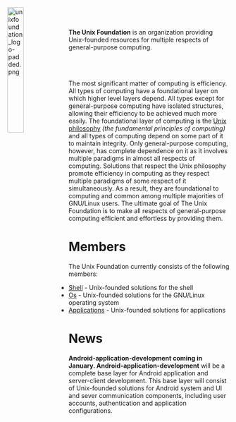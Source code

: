 
<img src='https://raw.githubusercontent.com/unixfoundation/home/images/unixfoundation_logo-padded.png' width='27%' align='left' alt='unixfoundation_logo-padded.png'>
<br><br>

**The Unix Foundation** is an organization providing Unix-founded resources for multiple respects of general-purpose computing.
<br><br><br><br>

The most significant matter of computing is efficiency. All types of computing have a foundational layer on which higher level layers depend. All types except for general-purpose computing have isolated structures, allowing their efficiency to be achieved much more easily. The foundational layer of computing is the [Unix philosophy](http://www.linfo.org/unix_philosophy.html) *(the fundamental principles of computing)* and all types of computing depend on some part of it to maintain integrity. Only general-purpose computing, however, has complete dependence on it as it involves multiple paradigms in almost all respects of computing. Solutions that respect the Unix philosophy promote efficiency in computing as they respect multiple paradigms of some respect of it simultaneously. As a result, they are foundational to computing and common among multiple majorities of GNU/Linux users. The ultimate goal of The Unix Foundation is to make all respects of general-purpose computing efficient and effortless by providing them.

# Members

The Unix Foundation currently consists of the following members:

* [Shell](https://github.com/unixfoundation/shell) -  Unix-founded solutions for the shell
* [Os](https://github.com/unixfoundation/os) - Unix-founded solutions for the GNU/Linux operating system
* [Applications](https://github.com/unixfoundation/applications) - Unix-founded solutions for applications

# News

**Android-application-development coming in January. Android-application-development** will be a complete base layer for Android application and server-client development. This base layer will consist of Unix-founded solutions for Android system and UI and sever communication components, including user accounts, authentication and application configurations.

